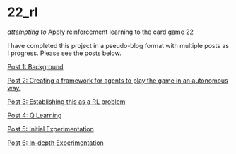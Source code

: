 # 22_rl
*attempting to* Apply reinforcement learning to the card game 22

I have completed this project in a pseudo-blog format with multiple posts as I progress. Please see the posts below.

[Post 1: Background](https://github.com/zachsirera/22_rl/blob/main/posts/post_1.md)

[Post 2: Creating a framework for agents to play the game in an autonomous way.](https://github.com/zachsirera/22_rl/blob/main/posts/post_2.md)

[Post 3: Establishing this as a RL problem](https://github.com/zachsirera/22_rl/blob/main/posts/post_3.md)

[Post 4: Q Learning](https://github.com/zachsirera/22_rl/blob/main/posts/post_4.ipynb)

[Post 5: Initial Experimentation](https://github.com/zachsirera/22_rl/blob/main/posts/post_5.ipynb)

[Post 6: In-depth Experimentation](https://github.com/zachsirera/22_rl/blob/main/posts/post_6.ipynb)